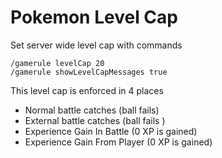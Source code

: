 # Pokemon Level Cap

Set server wide level cap with commands
```
/gamerule levelCap 20
/gamerule showLevelCapMessages true
```

This level cap is enforced in 4 places
* Normal battle catches (ball fails)
* External battle catches (ball fails )
* Experience Gain In Battle (0 XP is gained)
* Experience Gain From Player (0 XP is gained)